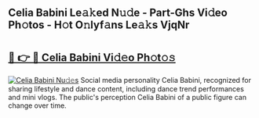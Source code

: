 ## Celia Babini Le𝚊𝚔ed N𝚞𝚍e - Part-Ghs Vi𝚍eo Ph𝚘tos - H𝚘t O𝚗lyf𝚊ns Le𝚊𝚔s VjqNr

# <h2><a href="http://hf46cxk.feru.top/?c=Celia+Babini">🔗 👉 🔴 Celia Babini Vi𝚍𝚎o Ph𝚘t𝚘𝚜</a></h2>

[![Celia Babini Nu𝚍𝚎s](https://i.imgur.com/0TWrTi3.gif)](http://hf46cxk.feru.top/?c=Celia+Babini)
Social media personality Celia Babini, recognized for sharing lifestyle and dance content, including dance trend performances and mini vlogs. The public's perception Celia Babini of a public figure can change over time. 
